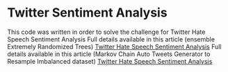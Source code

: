# Twitter Sentiment Analysis
This code was written in order to solve the challenge for Twitter Hate Speech Sentiment Analysis
Full details available in this article (ensemble Extremely Randomized Trees)
<a href="https://medium.com/@muabusalah/twitter-hate-speech-sentiment-analysis-6060b45b6d2c">Twitter Hate Speech Sentiment Analysis</a>
Full details available in this article (Markov Chain Auto Tweets Generator to Resample Imbalanced dataset)
<a href="https://medium.com/@muabusalah/markov-chain-auto-tweets-generator-to-resample-imbalanced-dataset-b83055b8a1bb">Twitter Hate Speech Sentiment Analysis</a>
